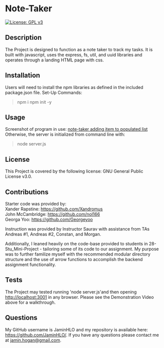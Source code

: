 # Note-Taker

[![License: GPL v3](https://img.shields.io/badge/License-GPLv3-blue.svg)](https://www.gnu.org/licenses/gpl-3.0)

## Description
    
The Project is designed to function as a note taker to track my tasks. It is built with javascript, uses the express, fs, util, and uuid  libraries and operates through a landing HTML page with css. 
    
## Installation

Users will need to install the npm libraries as defined in the included package.json file.
Set-Up Commands:
>npm i 
>npm init -y

## Usage

Screenshot of program in use: [note-taker adding item to populated list](/public/assets/imagesch11-ss01.jpg) 
Otherwise, the server is initialized from command line with:
>node server.js

## License

This Project is covered by the following license: GNU General Public License v3.0.

## Contributions

Starter code was provided by: <br>
Xander Rapstine: https://github.com/Xandromus <br>
John McCambridge: https://github.com/nol166 <br>
Georga Yoo: https://github.com/Georgeyoo

Instruction was provided by Instructor Saurav with assistance from TAs Andreas #1, Andreas #2, Constan, and Morgan. 

Additionally, I leaned heavily on the code-base provided to students in 28-Stu_Mini-Project - tailoring some of its code to our assignment. My purpose was to further familize myself with the recommended modular directory structure and the use of arrow functions to accomplish the backend assignment functionality.

## Tests

The Project may tested running 'node server.js'and then opening <http://localhost:3001> in any browser. Please see the Demonstration Video above for a walkthrough.

## Questions

My GitHub username is JaminHLO and my repository is available here: <https://github.com/JaminHLO/>.
If you have any questions please contact me at <jamin.hogan@gmail.com>.
